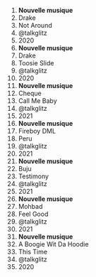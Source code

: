 
   1. **Nouvelle musique**
   1. Drake
   1. Not Around
   1. @talkglitz
   1. 2020
   1. **Nouvelle musique**
   1. Drake
   1. Toosie Slide
   1. @talkglitz
   1. 2020
   1. **Nouvelle musique**
   1. Cheque
   1. Call Me Baby
   1. @talkglitz
   1. 2021
   1. **Nouvelle musique**
   1. Fireboy DML
   1. Peru 
   1. @talkglitz
   1. 2021
   1. **Nouvelle musique**
   1. Buju
   1. Testimony
   1. @talkglitz
   1. 2021
   1. **Nouvelle musique**
   1. Mohbad
   1. Feel Good
   1. @talkglitz
   1. 2021
   1. **Nouvelle musique**
   1. A Boogie Wit Da Hoodie
   1. This Time
   1. @talkglitz
   1. 2020